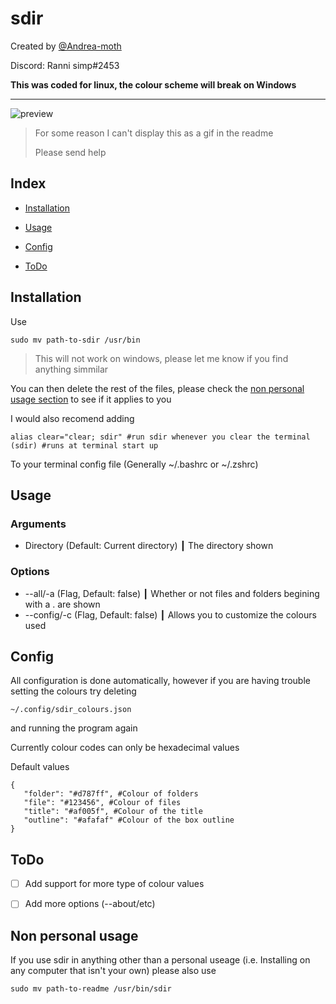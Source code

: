 # sdir 

Created by [@Andrea-moth](https://github.com/Andrea-moth)

Discord: Ranni simp#2453

**This was coded for linux, the colour scheme will break on Windows**

---

![preview](https://imgur.com/s4XKY8s)

> For some reason I can't display this as a gif in the readme
> 
> Please send help

## Index

- [Installation](https://github.com/Andrea-moth/sdir/blob/main/README.md#installation)

- [Usage](https://github.com/Andrea-moth/sdir/blob/main/README.md#usage)

- [Config](https://github.com/Andrea-moth/sdir/blob/main/README.md#config)

- [ToDo](https://github.com/Andrea-moth/sdir/blob/main/README.md#todo)

## Installation 

Use

```
sudo mv path-to-sdir /usr/bin
```

> This will not work on windows, please let me know if you find anything simmilar

You can then delete the rest of the files, please check the [non personal usage section](https://github.com/Andrea-moth/sdir/edit/main/README.md#non-personal-usage) to see if it applies to you

I would also recomend adding 

```
alias clear="clear; sdir" #run sdir whenever you clear the terminal
(sdir) #runs at terminal start up
```

To your terminal config file (Generally ~/.bashrc or ~/.zshrc)

## Usage

### Arguments

* Directory (Default: Current directory) ┃ The directory shown 

### Options

* --all/-a (Flag, Default: false) ┃ Whether or not files and folders begining with a . are shown
* --config/-c (Flag, Default: false) ┃ Allows you to customize the colours used 

## Config 

All configuration is done automatically, however if you are having trouble setting the colours try deleting

```
~/.config/sdir_colours.json 
```

and running the program again

Currently colour codes can only be hexadecimal values 

Default values 
```
{
   "folder": "#d787ff", #Colour of folders
   "file": "#123456", #Colour of files
   "title": "#af005f", #Colour of the title 
   "outline": "#afafaf" #Colour of the box outline
}
```

## ToDo 

- [ ] Add support for more type of colour values

- [ ] Add more options (--about/etc)

## Non personal usage 

If you use sdir in anything other than a personal useage (i.e. Installing on any computer that isn't your own) please also use

```
sudo mv path-to-readme /usr/bin/sdir
```
